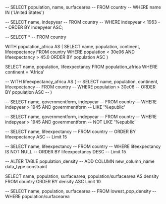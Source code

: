 -- SELECT population, name, surfacearea
-- FROM country
-- WHERE name IN ('United States')

-- SELECT name, indepyear
-- FROM country
-- WHERE indepyear < 1963
-- ORDER BY indepyear ASC;

-- SELECT *
-- FROM country

WITH population_africa AS (
	SELECT name, population, continent, lifeexpectancy
 	FROM country
	WHERE population < 30e06 AND lifeexpectancy > 45.0
	ORDER BY population ASC
 )

SELECT name, population, lifeexpectancy
FROM population_africa
WHERE continent = 'Africa'

-- WITH lifeexpectancy_africa AS (
-- 	SELECT name, population, continent, lifeexpectancy
--  	FROM country
-- 	WHERE population > 30e06
-- 	ORDER BY population ASC
--  )

-- SELECT name, governmentform, indepyear
-- FROM country
-- WHERE indepyear > 1945 AND governmentform
-- LIKE '%epublic'

-- SELECT name, governmentform, indepyear
-- FROM country
-- WHERE indepyear > 1945 AND governmentform
-- NOT LIKE '%epublic'

-- SELECT name, lifeexpectancy
-- FROM country
-- ORDER BY lifeexpectancy ASC
-- Limit 15

-- SELECT name, lifeexpectancy
-- FROM country
-- WHERE lifeexpectancy IS NOT NULL
-- ORDER BY lifeexpectancy DESC
-- Limit 15

-- ALTER TABLE population_density
-- ADD COLUMN new_column_name data_type constraint


SELECT name, population, surfacearea, population/surfacearea AS density
FROM country
ORDER BY density ASC
Limit 10



-- SELECT name, population, surfacearea
-- FROM lowest_pop_density
-- WHERE population/surfacearea

